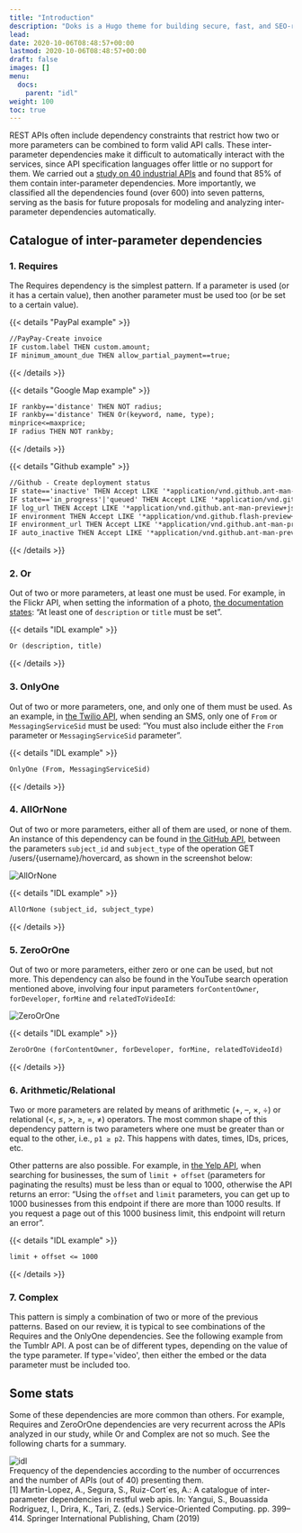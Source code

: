 ```yaml
---
title: "Introduction"
description: "Doks is a Hugo theme for building secure, fast, and SEO-ready documentation websites, which you can easily update and customize."
lead:
date: 2020-10-06T08:48:57+00:00
lastmod: 2020-10-06T08:48:57+00:00
draft: false
images: []
menu:
  docs:
    parent: "idl"
weight: 100
toc: true
---
```


REST APIs often include dependency constraints that restrict how two or more parameters can be combined to form valid API calls. These inter-parameter dependencies make it difficult to automatically interact with the services, since API specification languages offer little or no support for them. We carried out a <a href="https://personales.us.es/sergiosegura/files/papers/martinlopez19-icsoc.pdf" target="_blank">study on 40 industrial APIs</a> and found that 85% of them contain inter-parameter dependencies. More importantly, we classified all the dependencies found (over 600) into seven patterns, serving as the basis for future proposals for modeling and analyzing inter-parameter dependencies automatically.

## Catalogue of inter-parameter dependencies

### 1. Requires

The Requires dependency is the simplest pattern. If a parameter is used (or it has a certain value), then another parameter must be used too (or be set to a certain value).

{{< details "PayPal example" >}}

```markdown
//PayPay-Create invoice 
IF custom.label THEN custom.amount;
IF minimum_amount_due THEN allow_partial_payment==true;
```

{{< /details >}}

{{< details "Google Map example" >}}

```markdown
IF rankby=='distance' THEN NOT radius;
IF rankby=='distance' THEN Or(keyword, name, type);
minprice<=maxprice;
IF radius THEN NOT rankby;
```

{{< /details >}}

{{< details "Github example" >}}

```markdown
//Github - Create deployment status
IF state=='inactive' THEN Accept LIKE '*application/vnd.github.ant-man-preview+json*';
IF state=='in_progress'|'queued' THEN Accept LIKE '*application/vnd.github.flash-preview+json*';
IF log_url THEN Accept LIKE '*application/vnd.github.ant-man-preview+json*';
IF environment THEN Accept LIKE '*application/vnd.github.flash-preview+json*';
IF environment_url THEN Accept LIKE '*application/vnd.github.ant-man-preview+json*';
IF auto_inactive THEN Accept LIKE '*application/vnd.github.ant-man-preview+json*';
```

{{< /details >}}

### 2. Or

Out of two or more parameters, at least one must be used. For example, in the Flickr API, when setting the information of a photo, [the documentation states](https://www.flickr.com/services/api/flickr.photos.setMeta.html): “At least one of `description` or `title` must be set”.

{{< details "IDL example" >}}

```markdown
Or (description, title)
```

{{< /details >}}

### 3. OnlyOne

Out of two or more parameters, one, and only one of them must be used. As an example, in [the Twilio API]([https://](https://www.twilio.com/docs/sms/api/message-resource#create-a-message-resource)), when sending an SMS, only one of `From` or `MessagingServiceSid` must be used: “You must also include either the `From` parameter or `MessagingServiceSid` parameter”.

{{< details "IDL example" >}}

```markdown
OnlyOne (From, MessagingServiceSid)
```

{{< /details >}}

### 4. AllOrNone

Out of two or more parameters, either all of them are used, or none of them. An instance of this dependency can be found in [the GitHub API]([https://](https://docs.github.com/en/rest/users#get-contextual-information-for-a-user--parameters)), between the parameters `subject_id` and `subject_type` of the operation GET /users/{username}/hovercard, as shown in the screenshot below:

<div class="card">
      <img src="https://miro.medium.com/max/1400/1*0pu1fwxCItpmJw7-qD-Dyg.png" alt="AllOrNone" >
</div>

{{< details "IDL example" >}}

```markdown
AllOrNone (subject_id, subject_type)
```

{{< /details >}}

### 5. ZeroOrOne

Out of two or more parameters, either zero or one can be used, but not more. This dependency can also be found in the YouTube search operation mentioned above, involving four input parameters `forContentOwner`, `forDeveloper`, `forMine` and `relatedToVideoId`:

<div class="card">
      <img src="https://miro.medium.com/max/1400/1*6NyO7_-O1wfAw20Nduh_0Q.png" alt="ZeroOrOne" >
</div>

{{< details "IDL example" >}}

```markdown
ZeroOrOne (forContentOwner, forDeveloper, forMine, relatedToVideoId)
```

{{< /details >}}

### 6. Arithmetic/Relational

Two or more parameters are related by means of arithmetic (+, –, ×, ÷) or relational (<, ≤, >, ≥, =, ≠) operators. The most common shape of this dependency pattern is two parameters where one must be greater than or equal to the other, i.e., `p1 ≥ p2`. This happens with dates, times, IDs, prices, etc.

Other patterns are also possible. For example, in [the Yelp API]([https://](https://www.yelp.com/developers/documentation/v3/business_search)), when searching for businesses, the sum of `limit + offset` (parameters for paginating the results) must be less than or equal to 1000, otherwise the API returns an error: “Using the `offset` and `limit` parameters, you can get up to 1000 businesses from this endpoint if there are more than 1000 results. If you request a page out of this 1000 business limit, this endpoint will return an error”.

{{< details "IDL example" >}}

```markdown
limit + offset <= 1000
```

{{< /details >}}

### 7. Complex

This pattern is simply a combination of two or more of the previous patterns. Based on our review, it is typical to see combinations of the Requires and the OnlyOne dependencies. See the following example from the Tumblr API. A post can be of different types, depending on the value of the type parameter. If type='video', then either the embed or the data parameter must be included too.

## Some stats

Some of these dependencies are more common than others. For example, Requires and ZeroOrOne dependencies are very recurrent across the APIs analyzed in our study, while Or and Complex are not so much. See the following charts for a summary.

<div class="card">
      <img src="https://miro.medium.com/max/1400/1*C_JU_DU3V90_ZWNHrhcmLw.png" alt="idl" >
</div>
Frequency of the dependencies according to the number of occurrences and the number of APIs (out of 40) presenting them.
<br/>
[1] Martin-Lopez, A., Segura, S., Ruiz-Cort´es, A.: A catalogue of inter-parameter dependencies in restful web apis. In: Yangui, S., Bouassida Rodriguez, I., Drira, K., Tari, Z. (eds.) Service-Oriented Computing. pp. 399–414. Springer International
Publishing, Cham (2019)
